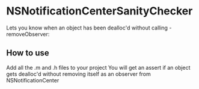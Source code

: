 # NSNotificationCenterSanityChecker
Lets you know when an object has been dealloc'd without calling -removeObserver:

## How to use
Add all the .m and .h files to your project
You will get an assert if an object gets dealloc'd without removing itself as an observer from NSNotificationCenter
